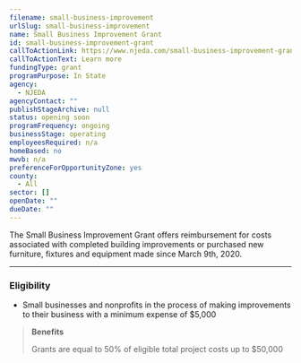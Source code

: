```yaml
---
filename: small-business-improvement
urlSlug: small-business-improvement
name: Small Business Improvement Grant
id: small-business-improvement-grant
callToActionLink: https://www.njeda.com/small-business-improvement-grant/
callToActionText: Learn more
fundingType: grant
programPurpose: In State
agency:
  - NJEDA
agencyContact: ""
publishStageArchive: null
status: opening soon
programFrequency: ongoing
businessStage: operating
employeesRequired: n/a
homeBased: no
mwvb: n/a
preferenceForOpportunityZone: yes
county:
  - All
sector: []
openDate: ""
dueDate: ""
---
```


The Small Business Improvement Grant offers reimbursement for costs associated with completed building improvements or purchased new furniture, fixtures and equipment made since March 9th, 2020.

---

### Eligibility

- Small businesses and nonprofits in the process of making improvements to their business with a minimum expense of $5,000

> **Benefits**
>
> Grants are equal to 50% of eligible total project costs up to $50,000
